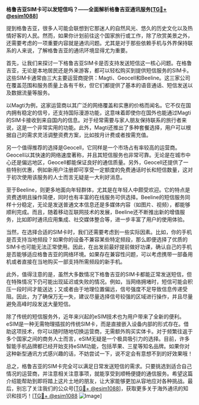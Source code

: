**格鲁吉亚SIM卡可以发短信吗？——全面解析格鲁吉亚通讯服务[[TG💪+ @esim1088](https://t.me/s/esim1088)]**

提到格鲁吉亚，很多人可能会联想到它那迷人的自然风光、悠久的历史文化以及热情好客的人民。然而，如果你计划前往这个国家旅行或工作，除了欣赏美景之外，还需要考虑的一项重要内容就是通讯问题。尤其是对于那些依赖手机与外界保持联系的人来说，了解格鲁吉亚的通讯环境显得尤为重要。

首先，让我们来探讨一下格鲁吉亚SIM卡是否支持发送短信这一核心问题。在格鲁吉亚，无论是本地居民还是外来游客，都可以轻松购买到提供短信服务的SIM卡。这些SIM卡通常由三大主要运营商提供：Magti、Geocell和Beeline。这三家公司在覆盖范围和服务质量上各有千秋，但它们都提供了基本的语音通话、短信发送以及数据流量等服务。

以Magti为例，这家运营商以其广泛的网络覆盖和实惠的价格而闻名。它不仅在国内拥有稳定的信号，还支持国际漫游功能，这意味着即使你在国外也能通过Magti的SIM卡接收到来自国内的信息。对于经常需要与家人朋友保持联系的旅行者来说，这是一个非常实用的功能。此外，Magti还推出了多种套餐选择，用户可以根据自己的需求灵活调整资费方案，比如按月计费或者按需充值。

另一个值得推荐的选择是Geocell，它同样是一个市场占有率较高的运营商。Geocell以其快速的网络速度著称，并且其短信服务也非常可靠。无论是在城市中心还是偏远地区，Geocell都能保证良好的通信质量。另外，Geocell还提供了一些特别优惠，例如新用户注册即可享受一定额度的免费通话时长和短信数量，这对于初次使用该服务的人士而言无疑是一大利好消息。

至于Beeline，则更多地面向年轻群体，尤其是在年轻人中颇受欢迎。它的特点是资费透明且操作简便，同时也有丰富的在线服务可供选择。Beeline的短信服务同样十分稳定，无论是发送普通文本信息还是多媒体内容（如图片、视频），都能够顺利完成。而且，随着移动互联网技术的发展，Beeline还不断推出新的增值服务，比如即时通讯应用集成、社交媒体整合等，进一步丰富了用户的使用体验。

当然，在选择合适的SIM卡时，我们还需要考虑到一些实际因素。比如，你的手机是否支持当地频段？如果你的设备不兼容某些特定频段，那么即便选择了优质的SIM卡也可能无法正常使用。因此，在出发前最好提前做好功课，确认自己的手机是否能够适应格鲁吉亚的网络环境。如果存在兼容性问题，可以考虑携带一部备用机或者直接在当地购买一部支持所需频段的新手机。

此外，值得注意的是，虽然大多数情况下格鲁吉亚的SIM卡都能正常发送短信，但在特殊情况下仍可能出现延迟或失败的情况。例如，当网络拥堵时，短信可能会积压一段时间才能送达；又或者由于地理位置偏远，信号强度不足导致信息传递受阻。因此，为了确保万无一失，建议尽量选择信号较强的区域进行操作，并且尽量避免高峰时段发送大量短信。

除了传统的短信服务外，近年来兴起的eSIM技术也为用户带来了全新的便利。eSIM是一种无需物理插拔的传统SIM卡，而是直接嵌入设备内部的形式存在。借助这项技术，你可以随时随地切换运营商，无需额外购买实体卡。对于频繁往返于多个国家之间的商务人士而言，eSIM无疑是一个极具吸引力的选择。目前，许多智能手机品牌都已经开始支持eSIM功能，包括苹果、三星等知名品牌。如果你对这种新型通讯方式感兴趣的话，不妨尝试一下，说不定会有意想不到的好效果哦！

总之，格鲁吉亚的SIM卡完全可以满足日常发送短信的需求。只要挑选到适合自己情况的运营商，并注意相关注意事项，就能享受到顺畅便捷的通信服务。希望这篇介绍能帮助到即将踏上这片土地的朋友，让大家能够更加从容地应对各种挑战。最后，别忘了关注我们的公众号[[TG💪+ @esim1088](https://t.me/s/esim1088)]，获取更多关于海外通讯的知识和技巧！[[TG💪+ @esim1088](https://t.me/s/esim1088) ![Image](https://i.postimg.cc/4NQfJmqS/Snipaste-2025-05-13-00-14-12.png)]